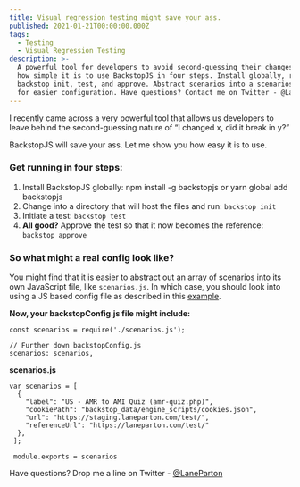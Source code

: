 ```yaml
---
title: Visual regression testing might save your ass.
published: 2021-01-21T00:00:00.000Z
tags:
  - Testing
  - Visual Regression Testing
description: >-
  A powerful tool for developers to avoid second-guessing their changes. Learn
  how simple it is to use BackstopJS in four steps. Install globally, run
  backstop init, test, and approve. Abstract scenarios into a scenarios.js file
  for easier configuration. Have questions? Contact me on Twitter - @LaneParton.
---
```


I recently came across a very powerful tool that allows us developers to leave behind the second-guessing nature of “I changed x, did it break in y?”

BackstopJS will save your ass. Let me show you how easy it is to use.

### Get running in four steps:

1. Install BackstopJS globally: npm install -g backstopjs or yarn global add backstopjs
2. Change into a directory that will host the files and run: `backstop init`
3. Initiate a test: `backstop test`
4. **All good?** Approve the test so that it now becomes the reference: `backstop approve`

### So what might a real config look like?

You might find that it is easier to abstract out an array of scenarios into its own JavaScript file, like `scenarios.js`. In which case, you should look into using a JS based config file as described in this [example](https://github.com/garris/BackstopJS/tree/master/examples/jsBasedConfig).

**Now, your backstopConfig.js file might include:**

```
const scenarios = require('./scenarios.js');

// Further down backstopConfig.js
scenarios: scenarios,
```

**scenarios.js**

```
var scenarios = [
  {
    "label": "US - AMR to AMI Quiz (amr-quiz.php)",
    "cookiePath": "backstop_data/engine_scripts/cookies.json",
    "url": "https://staging.laneparton.com/test/",
    "referenceUrl": "https://laneparton.com/test/"
  },
 ];

 module.exports = scenarios
```

Have questions? Drop me a line on Twitter - [@LaneParton](https://twitter.com/laneparton)

